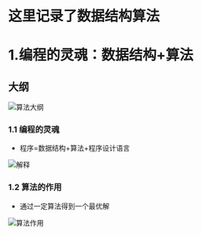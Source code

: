 # 这里记录了数据结构算法

# 1.编程的灵魂：数据结构+算法

## 大纲

![算法大纲](assets/003/20180425-1ae74843.png)  

### 1.1 编程的灵魂

* 程序=数据结构+算法+程序设计语言

![解释 ](assets/003/20180425-c21b6ee3.png)  

### 1.2 算法的作用

* 通过一定算法得到一个最优解

![算法作用](assets/003/20180425-961898a8.png)  
